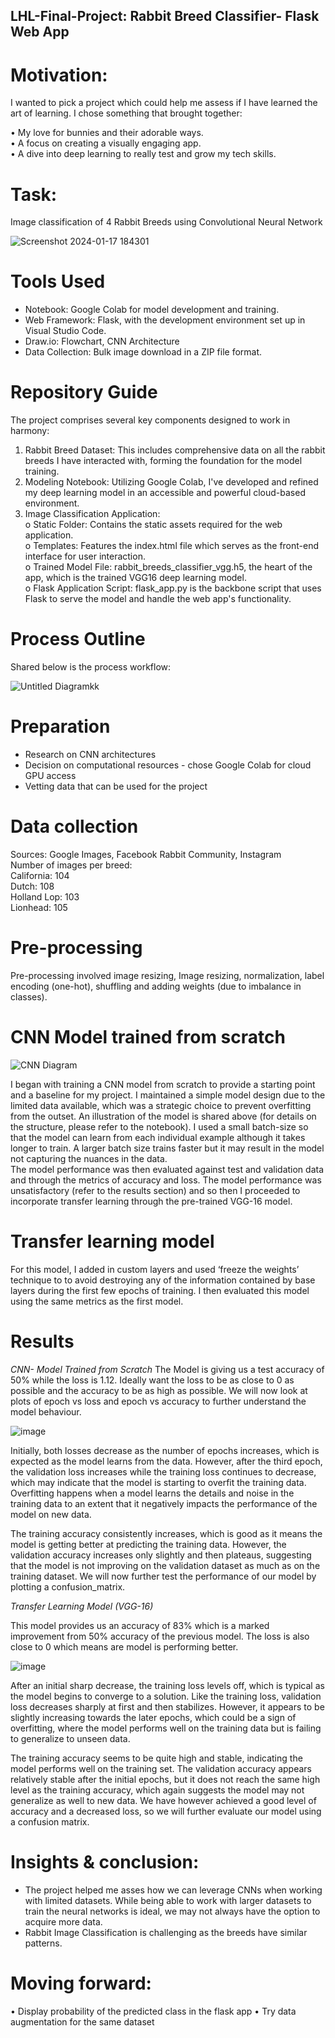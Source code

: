 ## LHL-Final-Project: Rabbit Breed Classifier- Flask Web App

# Motivation:

I wanted to pick a project which could help me assess if I have learned the art of learning. I chose something that brought together:<br>

•	My love for bunnies and their adorable ways.<br>
•	A focus on creating a visually engaging app.<br>
•	A dive into deep learning to really test and grow my tech skills.<br>

# Task:<br>
Image classification of 4 Rabbit Breeds using Convolutional Neural Network

![Screenshot 2024-01-17 184301](https://github.com/Zarmeena667/LHL-Final-Project/assets/145514413/bff4a890-fcb0-49da-9c62-225c2b78617f)


# Tools Used<br>

-	Notebook: Google Colab for model development and training.<br>
- Web Framework: Flask, with the development environment set up in Visual Studio Code.<br>
- Draw.io: Flowchart, CNN Architecture
- Data Collection: Bulk image download in a ZIP file format.<br>

# Repository Guide
The project comprises several key components designed to work in harmony:
1.	Rabbit Breed Dataset: This includes comprehensive data on all the rabbit breeds I have interacted with, forming the foundation for the model training.
2.	Modeling Notebook: Utilizing Google Colab, I've developed and refined my deep learning model in an accessible and powerful cloud-based environment. 
3.	Image Classification Application:<br>
o	Static Folder: Contains the static assets required for the web application.<br>
o	Templates: Features the index.html file which serves as the front-end interface for user interaction.<br>
o	Trained Model File: rabbit_breeds_classifier_vgg.h5, the heart of the app, which is the trained VGG16 deep learning model.<br>
o	Flask Application Script: flask_app.py is the backbone script that uses Flask to serve the model and handle the web app's functionality.

# Process Outline

Shared below is the process workflow:

![Untitled Diagramkk](https://github.com/Zarmeena667/LHL-Final-Project/assets/145514413/3fc2a4d1-d516-4b87-a1ca-089259e27083)

 

# Preparation<br>
- Research on CNN architectures<br>
- Decision on computational resources - chose Google Colab for cloud GPU access<br>
- Vetting data that can be used for the project<br>

# Data collection<br>

Sources: Google Images, Facebook Rabbit Community, Instagram<br>
Number of images per breed: <br>
California: 104<br>
Dutch: 108<br>
Holland Lop: 103<br>
Lionhead: 105<br>

# Pre-processing<br>

Pre-processing involved image resizing, Image resizing, normalization, label encoding (one-hot), shuffling and adding weights (due to imbalance in classes).

# CNN Model trained from scratch<br>

![CNN Diagram](https://github.com/Zarmeena667/LHL-Final-Project/assets/145514413/4a66ca25-881e-4a14-8b01-9273b2568f1b)

I began with training a CNN model from scratch to provide a starting point and a baseline for my project. I maintained a simple model design due to the limited data available, which was a strategic choice to prevent overfitting from the outset. An illustration of the model is shared above (for details on the structure, please refer to the notebook). 
I used a small batch-size so that the model can learn from each individual example although it takes longer to train. A larger batch size trains faster but it may result in the model not capturing the nuances in the data.<br> 
The model performance was then evaluated against test and validation data and through the metrics of accuracy and loss. The model performance was unsatisfactory (refer to the results section) and so then I proceeded to incorporate transfer learning through the pre-trained VGG-16 model. 

# Transfer learning model<br>
For this model, I added in custom layers and used ‘freeze the weights’ technique to to avoid destroying any of the information contained by base layers during the first few epochs of training. I then evaluated this model using the same metrics as the first model.

# Results<br>

_CNN- Model Trained from Scratch_
The Model is giving us a test accuracy of 50% while the loss is 1.12. Ideally want the loss to be as close to 0 as possible and the accuracy to be as high as possible. We will now look at plots of epoch vs loss and epoch vs accuracy to further understand the model behaviour. 

![image](https://github.com/Zarmeena667/LHL-Final-Project/assets/145514413/f37dea8d-9aba-41b8-8a15-f497f0710d6f)


Initially, both losses decrease as the number of epochs increases, which is expected as the model learns from the data. However, after the third epoch, the validation loss increases while the training loss continues to decrease, which may indicate that the model is starting to overfit the training data. Overfitting happens when a model learns the details and noise in the training data to an extent that it negatively impacts the performance of the model on new data.

The training accuracy consistently increases, which is good as it means the model is getting better at predicting the training data. However, the validation accuracy increases only slightly and then plateaus, suggesting that the model is not improving on the validation dataset as much as on the training dataset. We will now further test the performance of our model by plotting a confusion_matrix. 

 
_Transfer Learning Model (VGG-16)_

This model provides us an accuracy of 83% which is a marked improvement from 50% accuracy of the previous model. The loss is also close to 0 which means are model is performing better. 

![image](https://github.com/Zarmeena667/LHL-Final-Project/assets/145514413/9b916fa6-3506-4b02-a1ec-8d1f0e7fda38)

After an initial sharp decrease, the training loss levels off, which is typical as the model begins to converge to a solution.  Like the training loss, validation loss decreases sharply at first and then stabilizes. However, it appears to be slightly increasing towards the later epochs, which could be a sign of overfitting, where the model performs well on the training data but is failing to generalize to unseen data.

The training accuracy seems to be quite high and stable, indicating the model performs well on the training set. The validation accuracy appears relatively stable after the initial epochs, but it does not reach the same high level as the training accuracy, which again suggests the model may not generalize as well to new data. We have however achieved a good level of accuracy and a decreased loss, so we will further evaluate our model using a confusion matrix.
 
# Insights & conclusion:

-	The project helped me asses how we can leverage CNNs when working with limited datasets. While being able to work with larger datasets to train the neural networks is ideal, we may not always have the option to acquire more data. 
-	Rabbit Image Classification is challenging as the breeds have similar patterns.

# Moving forward: 

•	Display probability of the predicted class in the flask app
•	Try data augmentation for the same dataset


